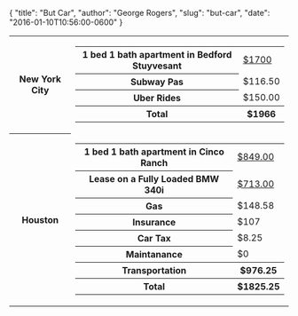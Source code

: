 { "title": "But Car", "author": "George Rogers", "slug": "but-car", "date": "2016-01-10T10:56:00-0600" }

<table>
	<tr class="city">
		<th class="city">New York City</th>
		<td class="subtable">
			<table class="subtable">
				<tr>
					<th>1 bed 1 bath apartment in Bedford Stuyvesant</th>
					<td><a href="http://www.nakedapartments.com/apartment/1-Bedroom-Madison-ST-Brooklyn-NY-11221-1orRa4Cc">$1700</a></td>
				</tr>
				<tr>
					<th>Subway Pas</th>
					<td>$116.50</td>
				</tr>
				<tr>
					<th>Uber Rides</th>
					<td>$150.00</td>
				</tr>
				<tr>
					<th>Total</th>
					<th>$1966</th>
				</tr>
			</table>
		</td>
	</tr>
	<tr class="city">
		<th class="city">Houston</th>
		<td class="subtable">
			<table class="subtable">
				<tr>
					<th>1 bed 1 bath apartment in Cinco Ranch</th>
					<td><a href="http://www.apartments.com/ashley-house-katy-tx/0eefve1/">$849.00</a></td>
				</tr>
				<tr>
					<th>Lease on a Fully Loaded BMW 340i</th>
					<td><a href="http://www.bmwusa.com/standard/content/byo/byohome.aspx?namodelcode=163Q">$713.00</a></td>
				</tr>
				<tr>
					<th>Gas</th>
					<td>$148.58</td>
				</tr>
				<tr>
					<th>Insurance</th>
					<td>$107</td>
				</tr>
				<tr>
					<th>Car Tax</th>
					<td>$8.25</td>
				</tr>
				<tr>
					<th>Maintanance</th>
					<td>$0</td>
				</tr>
				<tr>
					<th>Transportation</th>
					<th>$976.25</th>
				</tr>
				<tr>
					<th>Total</th>
					<th>$1825.25</th>
				</tr>
			</table>
		</td>
	</tr>
</table>
